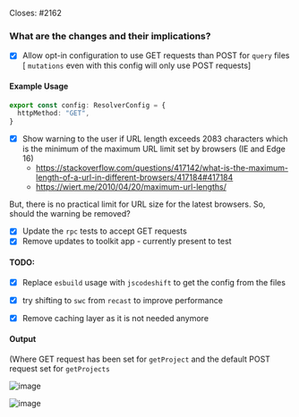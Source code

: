 <!--
Thanks for opening a PR! Your contribution is much appreciated.
To make sure your PR is handled as smoothly as possible please:
 - Link issue via "Closes #[issue_number]
 - Choose & follow the right checklist for the change that you're making:
-->

Closes: #2162

### What are the changes and their implications?

- [x] Allow opt-in configuration to use GET requests than POST for ```query``` files [ ```mutations``` even with this config will only use POST requests]

#### Example Usage
```ts
export const config: ResolverConfig = {
  httpMethod: "GET",
}
```
- [x] Show warning to the user if URL length exceeds 2083 characters which is the minimum of the maximum URL limit set by browsers (IE and Edge 16) 
  - https://stackoverflow.com/questions/417142/what-is-the-maximum-length-of-a-url-in-different-browsers/417184#417184 
  - https://wiert.me/2010/04/20/maximum-url-lengths/

But, there is no practical limit for URL size for the latest browsers. So, should the warning be removed?
- [x] Update the ```rpc``` tests to accept GET requests 
- [x] Remove updates to toolkit app - currently present to test

#### TODO:
 - [x] Replace `esbuild` usage with `jscodeshift` to get the config from the files

- [x] try shifting to `swc` from `recast` to improve performance 
- [x]  Remove caching layer as it is not needed anymore

#### Output
(Where GET request has been set for ```getProject``` and the default POST request set for ```getProjects```

![image](https://user-images.githubusercontent.com/83594610/194754005-b2c7205f-d94d-4fc0-af7a-bac851386d03.png)

![image](https://user-images.githubusercontent.com/83594610/194753926-8e4f2249-6d8c-471e-9f4f-94458c47d279.png)

 